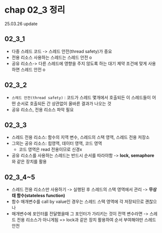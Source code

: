 # chap 02_3 정리 
25.03.26 update

## 02_3_1 
* 다중 스레드 코드 -> 스레드 안전(thread safety)가 중요 
* 전용 리소스 사용하는 스레드는 스레드 안전 o 
* 공유 리소스-> 다른 스레드에 영향을 주지 않도록 하는 대기 제약 조건에 맞게 사용하면 스레드 안전 o

## 02_3_2
* `스레드 안전(thread safety)` : 코드가 스레드 몇개에서 호출되든 이 스레드들이 어떤 순서로 호출되든 간 상관없이 올바른 결과가 나오는 것 
* 공유 리소스, 전용 리소스 파악 필요 

## 02_3_3
* 스레드 전용 리소스: 함수의 지역 변수, 스레드의 스택 영역, 스레드 전용 저장소 
* 그외는 공유 리소스: 힙영역, 데이터 영역, 코드 영역 
    * 코드 영역은 read 전용이므로 신경x
* 공유 리소스를 사용하는 스레드는 반드시 순서를 따라야함 -> **lock, semaphore**와 같은 장치를 활용 

## 02_3_4~5
* 스레드 전용 리소스만 사용하기 -> 실행된 후 스레드의 스택 영역에서 관리 -> **무상태 함수(stateless function)**
* 함수 매개변수를 call by value인 경우는 스레드 스택 영역에 각 저장되므로 괜찮으나
* 매개변수에 포인터를 전달했을때 그 포인터가 가리키는 것이 전역 변수라면 -> 스레드 전용 리소스가 아니게됨 => lock과 같은 장치 활용하여 순서 부여해야만 스레드 안전 